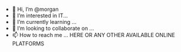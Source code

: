 - 👋 Hi, I’m @morgan
- 👀 I’m interested in IT...
- 🌱 I’m currently learning ...
- 💞️ I’m looking to collaborate on ...
- 📫 How to reach me ... HERE OR ANY OTHER AVAILABLE ONLINE PLATFORMS

<!---
tejirigof/tejirigof is a ✨ special ✨ repository because its `README.md` (this file) appears on your GitHub profile.
You can click the Preview link to take a look at your changes.
--->
